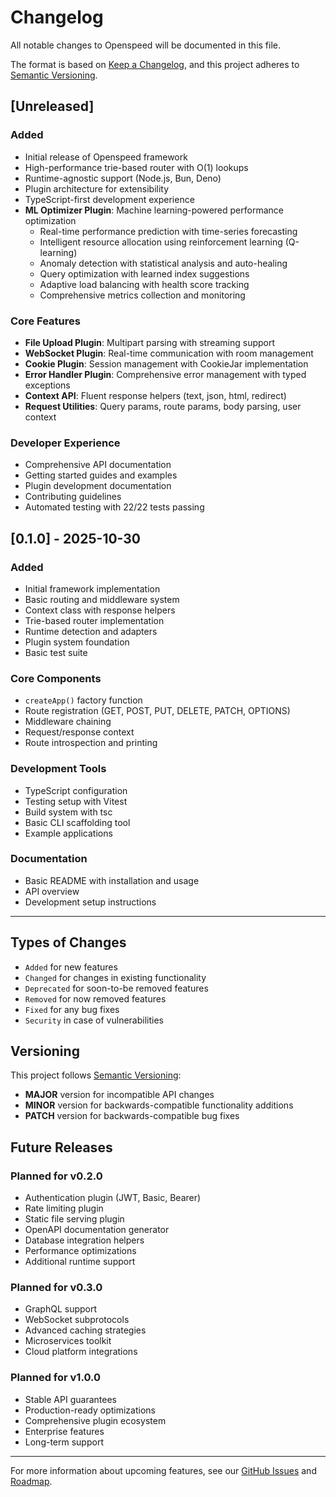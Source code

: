 # Changelog

All notable changes to Openspeed will be documented in this file.

The format is based on [Keep a Changelog](https://keepachangelog.com/en/1.0.0/),
and this project adheres to [Semantic Versioning](https://semver.org/spec/v2.0.0.html).

## [Unreleased]

### Added
- Initial release of Openspeed framework
- High-performance trie-based router with O(1) lookups
- Runtime-agnostic support (Node.js, Bun, Deno)
- Plugin architecture for extensibility
- TypeScript-first development experience
- **ML Optimizer Plugin**: Machine learning-powered performance optimization
  - Real-time performance prediction with time-series forecasting
  - Intelligent resource allocation using reinforcement learning (Q-learning)
  - Anomaly detection with statistical analysis and auto-healing
  - Query optimization with learned index suggestions
  - Adaptive load balancing with health score tracking
  - Comprehensive metrics collection and monitoring

### Core Features
- **File Upload Plugin**: Multipart parsing with streaming support
- **WebSocket Plugin**: Real-time communication with room management
- **Cookie Plugin**: Session management with CookieJar implementation
- **Error Handler Plugin**: Comprehensive error management with typed exceptions
- **Context API**: Fluent response helpers (text, json, html, redirect)
- **Request Utilities**: Query params, route params, body parsing, user context

### Developer Experience
- Comprehensive API documentation
- Getting started guides and examples
- Plugin development documentation
- Contributing guidelines
- Automated testing with 22/22 tests passing

## [0.1.0] - 2025-10-30

### Added
- Initial framework implementation
- Basic routing and middleware system
- Context class with response helpers
- Trie-based router implementation
- Runtime detection and adapters
- Plugin system foundation
- Basic test suite

### Core Components
- `createApp()` factory function
- Route registration (GET, POST, PUT, DELETE, PATCH, OPTIONS)
- Middleware chaining
- Request/response context
- Route introspection and printing

### Development Tools
- TypeScript configuration
- Testing setup with Vitest
- Build system with tsc
- Basic CLI scaffolding tool
- Example applications

### Documentation
- Basic README with installation and usage
- API overview
- Development setup instructions

---

## Types of Changes

- `Added` for new features
- `Changed` for changes in existing functionality
- `Deprecated` for soon-to-be removed features
- `Removed` for now removed features
- `Fixed` for any bug fixes
- `Security` in case of vulnerabilities

## Versioning

This project follows [Semantic Versioning](https://semver.org/):

- **MAJOR** version for incompatible API changes
- **MINOR** version for backwards-compatible functionality additions
- **PATCH** version for backwards-compatible bug fixes

## Future Releases

### Planned for v0.2.0
- Authentication plugin (JWT, Basic, Bearer)
- Rate limiting plugin
- Static file serving plugin
- OpenAPI documentation generator
- Database integration helpers
- Performance optimizations
- Additional runtime support

### Planned for v0.3.0
- GraphQL support
- WebSocket subprotocols
- Advanced caching strategies
- Microservices toolkit
- Cloud platform integrations

### Planned for v1.0.0
- Stable API guarantees
- Production-ready optimizations
- Comprehensive plugin ecosystem
- Enterprise features
- Long-term support

---

For more information about upcoming features, see our [GitHub Issues](https://github.com/JonusNattapong/OpenSpeed/issues) and [Roadmap](https://github.com/JonusNattapong/OpenSpeed/discussions).